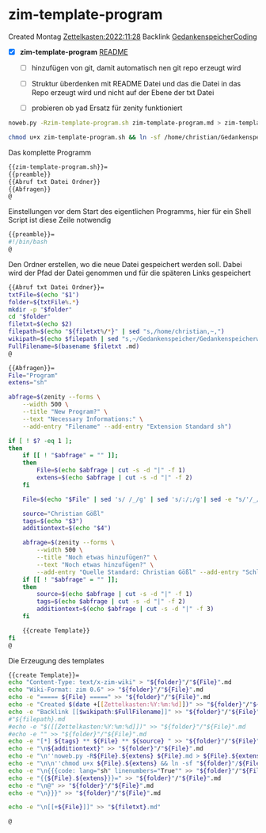 # zim-template-program
Created Montag [Zettelkasten:2022:11:28]()
Backlink [GedankenspeicherCoding](../GedankenspeicherCoding.md)

- [X] **zim-template-program**   [README](README.md)
	- [ ] hinzufügen von git, damit automatisch nen git repo erzeugt wird
	- [ ] Struktur überdenken mit README Datei und das die Datei in das Repo erzeugt wird und nicht auf der Ebene der txt Datei
	- [ ] probieren ob yad Ersatz für zenity funktioniert 


```bash
noweb.py -Rzim-template-program.sh zim-template-program.md > zim-template-program.sh && echo "fertig"
```


```bash
chmod u+x zim-template-program.sh && ln -sf /home/christian/Gedankenspeicher/Gedankenspeicherwiki/Zettelkasten/ZetteL/GedankenspeicherCoding/zim-template-program.sh ~/.local/bin/zim-template-program.sh && echo "fertig"
```

Das komplette Programm
```bash
{{zim-template-program.sh}}=
{{preamble}}
{{Abruf txt Datei Ordner}}
{{Abfragen}}
@
```

Einstellungen vor dem Start des eigentlichen Programms, hier für ein Shell Script ist diese Zeile notwendig

```bash
{{preamble}}=
#!/bin/bash
@
```
Den Ordner erstellen, wo die neue Datei gespeichert werden soll. Dabei wird der Pfad der Datei genommen und für die späteren Links gespeichert
```bash
{{Abruf txt Datei Ordner}}=
txtFile=$(echo "$1")
folder=${txtFile%.*}
mkdir -p "$folder"
cd "$folder"
filetxt=$(echo $2)
filepath=$(echo "${filetxt%/*}" | sed "s,/home/christian,~,")
wikipath=$(echo $filepath | sed "s,~/Gedankenspeicher/Gedankenspeicherwiki/,," | sed "s,/,:,g")
FullFilename=$(basename $filetxt .md)
@
```

```bash
{{Abfragen}}=
File="Program"
extens="sh"

abfrage=$(zenity --forms \
    --width 500 \
    --title "New Program?" \
    --text "Necessary Informations:" \
    --add-entry "Filename" --add-entry "Extension Standard sh")

if [ ! $? -eq 1 ];
then
    if [[ ! "$abfrage" = "" ]];
    then
        File=$(echo $abfrage | cut -s -d "|" -f 1)
        extens=$(echo $abfrage | cut -s -d "|" -f 2)
    fi

    File=$(echo "$File" | sed 's/ /_/g' | sed 's/:/;/g'| sed -e "s/'/_/g" | sed 's/\"//g')

    source="Christian Gößl"
    tags=$(echo "$3")
    additiontext=$(echo "$4")

    abfrage=$(zenity --forms \
        --width 500 \
        --title "Noch etwas hinzufügen?" \
        --text "Noch etwas hinzufügen?" \
        --add-entry "Quelle Standard: Christian Gößl" --add-entry "Schlagwörter" --add-entry "Weiteres")
    if [[ ! "$abfrage" = "" ]];
    then
        source=$(echo $abfrage | cut -s -d "|" -f 1)
        tags=$(echo $abfrage | cut -s -d "|" -f 2)
        additiontext=$(echo $abfrage | cut -s -d "|" -f 3)
    fi

    {{create Template}}
fi
@
```
Die Erzeugung des templates

```bash
{{create Template}}=
echo "Content-Type: text/x-zim-wiki" > "${folder}"/"${File}".md
echo "Wiki-Format: zim 0.6" >> "${folder}"/"${File}".md
echo -e "===== ${File} =====" >> "${folder}"/"${File}".md
echo -e "Created $(date +[[Zettelkasten:%Y:%m:%d]])" >> "${folder}"/"${File}".md
echo -e "Backlink [[$wikipath:$FullFilename]]" >> "${folder}"/"${File}".md
#"${filepath}.md
#echo -e "$([[Zettelkasten:%Y:%m:%d]])" >> "${folder}"/"${File}".md
#echo -e "" >> "${folder}"/"${File}".md
echo -e "[*] ${tags} ** ${File} ** ${source} " >> "${folder}"/"${File}".md
echo -e "\n${additiontext}" >> "${folder}"/"${File}".md
echo -e "\n''noweb.py -R${File}.${extens} ${File}.md > ${File}.${extens} && echo 'fertig'''" >> "${folder}"/"${File}".md
echo -e "\n\n''chmod u+x ${File}.${extens} && ln -sf "${folder}"/${File}.${extens} ~/.local/bin/${File}.${extens} && echo 'fertig'''" >> "${folder}"/"${File}".md
echo -e "\n{{{code: lang="sh" linenumbers="True"" >> "${folder}"/"${File}".md
echo -e "{{${File}.${extens}}}=" >> "${folder}"/"${File}".md
echo -e "\n@" >> "${folder}"/"${File}".md
echo -e "\n}}}" >> "${folder}"/"${File}".md

echo -e "\n[[+${File}]]" >> "${filetxt}.md"

@

```

